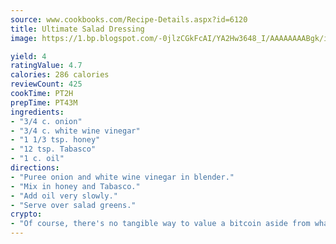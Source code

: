 ```yaml
---
source: www.cookbooks.com/Recipe-Details.aspx?id=6120
title: Ultimate Salad Dressing
image: https://1.bp.blogspot.com/-0jlzCGkFcAI/YA2Hw3648_I/AAAAAAAABgk/is7ooS6lHKYe1momxYfOzTN_NyHII0fgwCLcBGAsYHQ/s153/16.png

yield: 4
ratingValue: 4.7
calories: 286 calories
reviewCount: 425
cookTime: PT2H
prepTime: PT43M
ingredients:
- "3/4 c. onion"
- "3/4 c. white wine vinegar"
- "1 1/3 tsp. honey"
- "12 tsp. Tabasco"
- "1 c. oil"
directions:
- "Puree onion and white wine vinegar in blender."
- "Mix in honey and Tabasco."
- "Add oil very slowly."
- "Serve over salad greens."
crypto:
- "Of course, there's no tangible way to value a bitcoin aside from what someone else believes it is worth."
---
```

